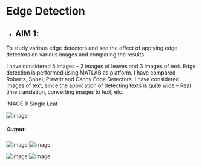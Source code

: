 # Edge Detection

- ## AIM 1:
To study various edge detectors and see the effect of applying edge detectors on various images and comparing the results.

I have considered 5 images – 2 images of leaves and 3 images of text. Edge detection is performed using MATLAB as platform. I have compared Roberts, Sobel, Prewitt and Canny Edge Detectors. I have considered images of text, since the application of detecting texts is quite wide – Real time translation, converting images to text, etc. 

IMAGE 1: Single Leaf

![image](https://user-images.githubusercontent.com/41636731/114755056-dcbce200-9d76-11eb-8551-fda0b0213b40.png)

##### Output:

![image](https://user-images.githubusercontent.com/41636731/114755229-0d048080-9d77-11eb-831c-5961ddb81642.png)              ![image](https://user-images.githubusercontent.com/41636731/114755248-11309e00-9d77-11eb-9c68-dc0f1ec20bfd.png)

![image](https://user-images.githubusercontent.com/41636731/114755262-155cbb80-9d77-11eb-9903-d6a33a4c940a.png)               ![image](https://user-images.githubusercontent.com/41636731/114755284-1857ac00-9d77-11eb-82dc-aef946915328.png)

